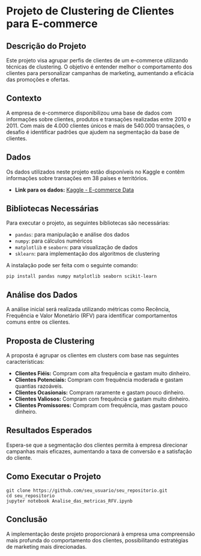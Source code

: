 <h1>Projeto de Clustering de Clientes para E-commerce</h1>

<h2>Descrição do Projeto</h2>
<p>Este projeto visa agrupar perfis de clientes de um e-commerce utilizando técnicas de clustering. O objetivo é entender melhor o comportamento dos clientes para personalizar campanhas de marketing, aumentando a eficácia das promoções e ofertas.</p>

<h2>Contexto</h2>
<p>A empresa de e-commerce disponibilizou uma base de dados com informações sobre clientes, produtos e transações realizadas entre 2010 e 2011. Com mais de 4.000 clientes únicos e mais de 540.000 transações, o desafio é identificar padrões que ajudem na segmentação da base de clientes.</p>

<h2>Dados</h2>
<p>Os dados utilizados neste projeto estão disponíveis no Kaggle e contêm informações sobre transações em 38 países e territórios.</p>
<ul>
    <li><strong>Link para os dados:</strong> <a href="https://www.kaggle.com/datasets/carrie1/ecommerce-data">Kaggle - E-commerce Data</a></li>
</ul>

<h2>Bibliotecas Necessárias</h2>
<p>Para executar o projeto, as seguintes bibliotecas são necessárias:</p>
<ul>
    <li><code>pandas</code>: para manipulação e análise dos dados</li>
    <li><code>numpy</code>: para cálculos numéricos</li>
    <li><code>matplotlib</code> e <code>seaborn</code>: para visualização de dados</li>
    <li><code>sklearn</code>: para implementação dos algoritmos de clustering</li>
</ul>

<p>A instalação pode ser feita com o seguinte comando:</p>
<pre><code>pip install pandas numpy matplotlib seaborn scikit-learn</code></pre>

<h2>Análise dos Dados</h2>
<p>A análise inicial será realizada utilizando métricas como Recência, Frequência e Valor Monetário (RFV) para identificar comportamentos comuns entre os clientes.</p>

<h2>Proposta de Clustering</h2>
<p>A proposta é agrupar os clientes em clusters com base nas seguintes características:</p>
<ul>
    <li><strong>Clientes Fiéis:</strong> Compram com alta frequência e gastam muito dinheiro.</li>
    <li><strong>Clientes Potenciais:</strong> Compram com frequência moderada e gastam quantias razoáveis.</li>
    <li><strong>Clientes Ocasionais:</strong> Compram raramente e gastam pouco dinheiro.</li>
    <li><strong>Clientes Valiosos:</strong> Compram com frequência e gastam muito dinheiro.</li>
    <li><strong>Clientes Promissores:</strong> Compram com frequência, mas gastam pouco dinheiro.</li>

</ul>

<h2>Resultados Esperados</h2>
<p>Espera-se que a segmentação dos clientes permita à empresa direcionar campanhas mais eficazes, aumentando a taxa de conversão e a satisfação do cliente.</p>

<h2>Como Executar o Projeto</h2>
<pre><code>git clone https://github.com/seu_usuario/seu_repositorio.git
cd seu_repositorio
jupyter notebook Analise_das_metricas_RFV.ipynb
</code></pre>

<h2>Conclusão</h2>
<p>A implementação deste projeto proporcionará à empresa uma compreensão mais profunda do comportamento dos clientes, possibilitando estratégias de marketing mais direcionadas.</p>

</body>
</html>
